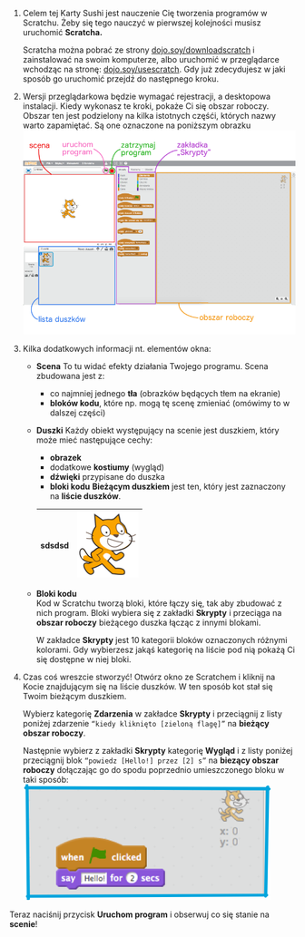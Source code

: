 1. Celem tej Karty Sushi jest nauczenie Cię tworzenia programów w Scratchu. Żeby się tego nauczyć w pierwszej kolejności musisz uruchomić **Scratcha.**

   Scratcha można pobrać ze strony [dojo.soy/downloadscratch](dojo.soy/downloadscratch) i zainstalować  na swoim komputerze, albo uruchomić w przeglądarce wchodząc na stronę: [dojo.soy/usescratch](dojo.soy/usescratch). Gdy już zdecydujesz w jaki sposób go uruchomić przejdź do następnego kroku.

2. Wersji przeglądarkowa będzie wymagać rejestracji, a desktopowa instalacji. Kiedy wykonasz te kroki, pokaże Ci się obszar roboczy.  
   Obszar ten jest podzielony na kilka istotnych częśći, których nazwy warto zapamiętać. Są one oznaczone na poniższym obrazku  
   ![](assets/setup1.png)

3. Kilka dodatkowych informacji nt. elementów okna:

   * **Scena**
     To tu widać efekty działania Twojego programu. Scena zbudowana jest z: 
     * co najmniej jednego **tła** \(obrazków będących tłem na ekranie\)
     * **bloków kodu**, które np. mogą tę scenę zmieniać \(omówimy to w dalszej części\)
   * **Duszki**
     Każdy obiekt występujący na scenie jest duszkiem, który może mieć następujące cechy:
     * **obrazek**
     * dodatkowe **kostiumy** \(wygląd\)
     * **dźwięki** przypisane do duszka
     * **bloki kodu** 
       **Bieżącym duszkiem** jest ten, który jest zaznaczony na **liście duszków**.

     | sdsdsd | ![](/nl/assets/setup2.png) |
     | :--- | :--- |
   * **Bloki kodu**  
     Kod w Scratchu tworzą bloki, które łączy się,  tak aby zbudować z nich program. Bloki wybiera się z zakładki **Skrypty** i przeciąga na **obszar roboczy** bieżącego duszka łącząc z innymi blokami.

     W zakładce **Skrypty** jest 10 kategorii bloków oznaczonych różnymi kolorami. Gdy wybierzesz jakąś kategorię na liście pod nią pokażą Ci się dostępne w niej bloki.

4. Czas coś wreszcie stworzyć! Otwórz okno ze Scratchem i kliknij na Kocie znajdującym się na liście duszków. W ten sposób kot stał się Twoim bieżącym duszkiem.

   Wybierz kategorię **Zdarzenia** w zakładce **Skrypty** i przeciągnij z listy poniżej zdarzenie `“kiedy kliknięto [zieloną flagę]”` na **bieżący obszar roboczy**.

   Następnie wybierz z zakładki **Skrypty** kategorię **Wygląd** i z listy poniżej przeciągnij blok `“powiedz [Hello!] przez [2] s”` na **biezący obszar roboczy** dołączając go do spodu poprzednio umieszczonego bloku w taki sposób: ![](assets/setup3.png)

Teraz naciśnij przycisk **Uruchom program** i obserwuj co się stanie na **scenie**!

